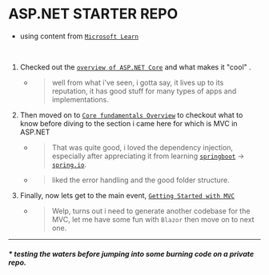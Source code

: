 # ASP.NET STARTER REPO
- using content from [`Microsoft Learn`](https://learn.microsoft.com/en-us/aspnet/core/getting-started/?view=aspnetcore-7.0&tabs=windows)

<br>

1. Checked out the [`overview of ASP.NET Core`](https://learn.microsoft.com/en-us/aspnet/core/?view=aspnetcore-7.0) and what makes it "cool" .
    - > well from what i've seen, i gotta say, it lives up to its reputation, it has good stuff for many types of apps and implementations.

2. Then moved on to [`Core fundamentals Overview`](https://learn.microsoft.com/en-us/aspnet/core/fundamentals/?view=aspnetcore-7.0&tabs=windows) to checkout what to know before diving to the section i came here for which is MVC in ASP.NET 
    - > That was quite good, i loved the dependency injection, especially after appreciating it from learning [`springboot`](https://spring.io/projects/spring-boot) -> [`spring.io`](https://spring.io/).
    - > liked the error handling and the good folder structure.

3. Finally, now lets get to the main event, [`Getting Started with MVC`](https://learn.microsoft.com/en-us/aspnet/core/tutorials/first-mvc-app/start-mvc?view=aspnetcore-7.0&tabs=visual-studio) 
    - > Welp, turns out i need to generate another codebase for the MVC, let me have some fun with `Blazor` then move on to next one.


---

##### * testing the waters before jumping into some burning code on a private repo.
